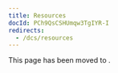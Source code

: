 ```yaml
---
title: Resources
docId: PCh9QsCSHUmqw3TgIYR-I
redirects:
  - /dcs/resources
---
```


This page has been moved to [](docId:IsOkCjvE5sqGHcaamSB7X).
